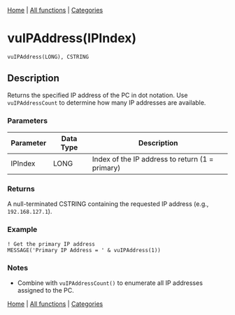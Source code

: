 [Home](../index.md) | [All functions](../all-functions.md) | [Categories](../categories/index.md)

# vuIPAddress(IPIndex)

```Prototype
vuIPAddress(LONG), CSTRING
```


## Description
Returns the specified IP address of the PC in dot notation. Use `vuIPAddressCount` to determine how many IP addresses are available.

### Parameters

| Parameter | Data Type | Description                                  |
|-----------|-----------|----------------------------------------------|
| IPIndex   | LONG      | Index of the IP address to return (1 = primary) |

### Returns
A null-terminated CSTRING containing the requested IP address (e.g., `192.168.127.1`).

### Example

```Clarion
! Get the primary IP address
MESSAGE('Primary IP Address = ' & vuIPAddress(1))
```

### Notes
- Combine with `vuIPAddressCount()` to enumerate all IP addresses assigned to the PC.

[Home](../index.md) | [All functions](../all-functions.md) | [Categories](../categories/index.md)
